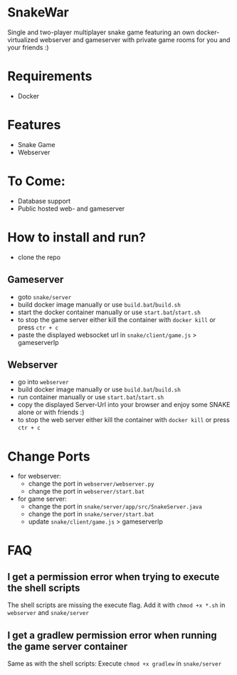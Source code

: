 # SnakeWar
Single and two-player multiplayer snake game featuring an own docker-virtualized webserver and gameserver with private game rooms for you and your friends :) 

# Requirements
- Docker

# Features
- Snake Game
- Webserver

# To Come:
- Database support
- Public hosted web- and gameserver

# How to install and run?
- clone the repo
  
## Gameserver
- goto `snake/server`
- build docker image manually or use `build.bat`/`build.sh`
- start the docker container manually or use `start.bat`/`start.sh`
- to stop the game server either kill the container with `docker kill` or press `ctr + c`
- paste the displayed websocket url in `snake/client/game.js` > gameserverIp

## Webserver
- go into `webserver`
- build docker image manually or use `build.bat`/`build.sh`
- run container manually or use `start.bat`/`start.sh`
- copy the displayed Server-Url into your browser and enjoy some SNAKE alone or with friends :)
- to stop the web server either kill the container with `docker kill` or press `ctr + c`

# Change Ports
- for webserver:
    - change the port in `webserver/webserver.py`
    - change the port in `webserver/start.bat`
- for game server:
    - change the port in `snake/server/app/src/SnakeServer.java`
    - change the port in `snake/server/start.bat`
    - update `snake/client/game.js` > gameserverIp

# FAQ
## I get a permission error when trying to execute the shell scripts
The shell scripts are missing the execute flag. Add it with `chmod +x *.sh` in `webserver` and `snake/server`
## I get a gradlew permission error when running the game server container
Same as with the shell scripts: Execute `chmod +x gradlew` in `snake/server`
